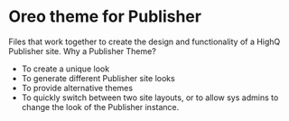# Oreo theme for Publisher
Files that work together to create the design and functionality of a HighQ Publisher site. Why a Publisher Theme?

* To create a unique look
* To generate different Publisher site looks
* To provide alternative themes
* To quickly switch between two site layouts, or to allow sys admins to change the look of the Publisher instance.

